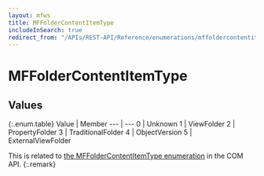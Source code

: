 ```yaml
---
layout: mfws
title: MFFolderContentItemType
includeInSearch: true
redirect_from: "/APIs/REST-API/Reference/enumerations/mffoldercontentitemtype.html"
---
```


# MFFolderContentItemType

## Values

{:.enum.table}
Value | Member
--- | ---
0 | Unknown 
1 | ViewFolder 
2 | PropertyFolder 
3 | TraditionalFolder 
4 | ObjectVersion 
5 | ExternalViewFolder

This is related to [the MFFolderContentItemType enumeration](https://www.m-files.com/api/documentation/index.html#MFilesAPI~MFFolderContentItemType.html) in the COM API.
{:.remark}
